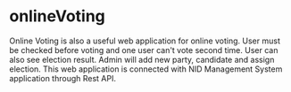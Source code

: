 # onlineVoting
Online Voting is also a useful web application for online voting. User must be checked before voting and one user can't vote second time. User can also see election result. Admin will add new party, candidate and assign election.
This web application is connected with NID Management System application through Rest API.

